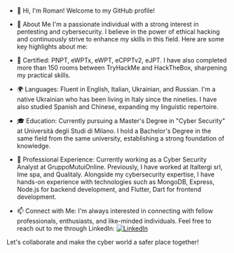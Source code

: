 ###
- 👋 Hi, I'm Roman!
Welcome to my GitHub profile!

- 👀 About Me
I'm a passionate individual with a strong interest in pentesting and cybersecurity. I believe in the power of ethical hacking and continuously strive to enhance my skills in this field. Here are some key highlights about me:

- 🙌 Certified: PNPT, eWPTx, eWPT, eCPPTv2, eJPT. I have also completed more than 150 rooms between TryHackMe and HackTheBox, sharpening my practical skills.
- 🌍 Languages: Fluent in English, Italian, Ukrainian, and Russian. I'm a native Ukrainian who has been living in Italy since the nineties. I have also studied Spanish and Chinese, expanding my linguistic repertoire.
- 🎓 Education: Currently pursuing a Master's Degree in "Cyber Security" at Università degli Studi di Milano. I hold a Bachelor's Degree in the same field from the same university, establishing a strong foundation of knowledge.
- 💼 Professional Experience: Currently working as a Cyber Security Analyst at GruppoMutuiOnline. Previously, I have worked at Italtergi srl, Ime spa, and Qualitaly. Alongside my cybersecurity expertise, I have hands-on experience with technologies such as MongoDB, Express, Node.js for backend development, and Flutter, Dart for frontend development.
- 📫 Connect with Me: I'm always interested in connecting with fellow professionals, enthusiasts, and like-minded individuals. Feel free to reach out to me through LinkedIn:
[![LinkedIn](https://img.shields.io/badge/linkedin-%230077B5.svg?style=for-the-badge&logo=linkedin&logoColor=white)](https://www.linkedin.com/in/romankis/)

Let's collaborate and make the cyber world a safer place together!
